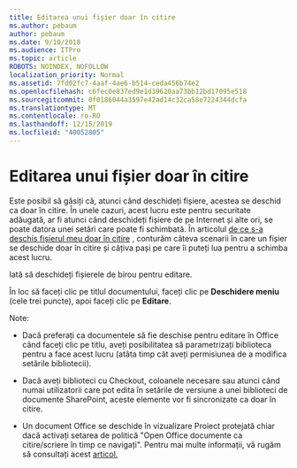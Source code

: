 ```yaml
---
title: Editarea unui fișier doar în citire
ms.author: pebaum
author: pebaum
ms.date: 9/10/2018
ms.audience: ITPro
ms.topic: article
ROBOTS: NOINDEX, NOFOLLOW
localization_priority: Normal
ms.assetid: 7fd02fc7-4aaf-4ae6-b514-ceda456b74e2
ms.openlocfilehash: c6fec0e837ed9e1d39620aa73bb12bd17095e518
ms.sourcegitcommit: 0f0186044a3597e42ad14c32ca58e7224344dcfa
ms.translationtype: MT
ms.contentlocale: ro-RO
ms.lasthandoff: 12/15/2019
ms.locfileid: "40052805"
---
```

# <a name="edit-a-read-only-file"></a>Editarea unui fișier doar în citire

Este posibil să găsiți că, atunci când deschideți fișiere, acestea se deschid ca doar în citire. În unele cazuri, acest lucru este pentru securitate adăugată, ar fi atunci când deschideți fișiere de pe Internet și alte ori, se poate datora unei setări care poate fi schimbată. În articolul [de ce s-a deschis fișierul meu doar în citire](https://support.office.com/article/Why-did-my-file-open-read-only-3ab4b792-da50-4b38-8628-14c64e1f1d15) , conturăm câteva scenarii în care un fișier se deschide doar în citire și câțiva pași pe care îi puteți lua pentru a schimba acest lucru.

Iată să deschideți fișierele de birou pentru editare.

În loc să faceți clic pe titlul documentului, faceți clic pe **Deschidere meniu** (cele trei puncte), apoi faceți clic pe **Editare**.

Note:

- Dacă preferați ca documentele să fie deschise pentru editare în Office când faceți clic pe titlu, aveți posibilitatea să parametrizați biblioteca pentru a face acest lucru (atâta timp cât aveți permisiunea de a modifica setările bibliotecii).

- Dacă aveți biblioteci cu Checkout, coloanele necesare sau atunci când numai utilizatorii care pot edita în setările de versiune a unei biblioteci de documente SharePoint, aceste elemente vor fi sincronizate ca doar în citire.

- Un document Office se deschide în vizualizare Proiect protejată chiar dacă activați setarea de politică "Open Office documente ca citire/scriere în timp ce navigați". Pentru mai multe informații, vă rugăm să consultați acest [articol.](https://support.microsoft.com/help/983047/an-office-document-opens-in-protected-view-even-though-you-enable-the)

